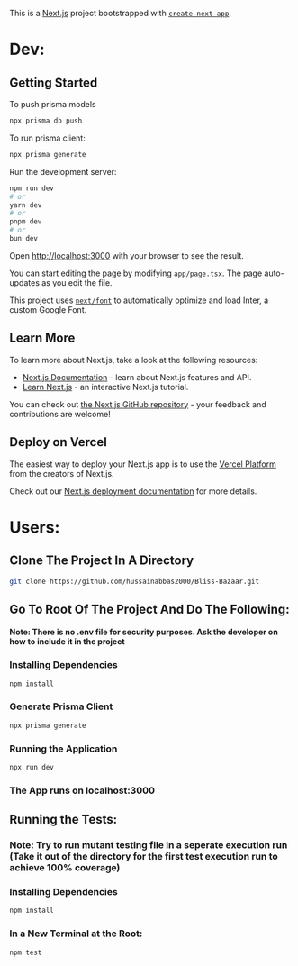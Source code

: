 This is a [Next.js](https://nextjs.org/) project bootstrapped with [`create-next-app`](https://github.com/vercel/next.js/tree/canary/packages/create-next-app).

# Dev:
## Getting Started

To push prisma models
```bash
npx prisma db push
```
To run prisma client:
```bash
npx prisma generate
```
Run the development server:

```bash
npm run dev
# or
yarn dev
# or
pnpm dev
# or
bun dev
```

Open [http://localhost:3000](http://localhost:3000) with your browser to see the result.

You can start editing the page by modifying `app/page.tsx`. The page auto-updates as you edit the file.

This project uses [`next/font`](https://nextjs.org/docs/basic-features/font-optimization) to automatically optimize and load Inter, a custom Google Font.

## Learn More

To learn more about Next.js, take a look at the following resources:

- [Next.js Documentation](https://nextjs.org/docs) - learn about Next.js features and API.
- [Learn Next.js](https://nextjs.org/learn) - an interactive Next.js tutorial.

You can check out [the Next.js GitHub repository](https://github.com/vercel/next.js/) - your feedback and contributions are welcome!

## Deploy on Vercel

The easiest way to deploy your Next.js app is to use the [Vercel Platform](https://vercel.com/new?utm_medium=default-template&filter=next.js&utm_source=create-next-app&utm_campaign=create-next-app-readme) from the creators of Next.js.

Check out our [Next.js deployment documentation](https://nextjs.org/docs/deployment) for more details.




# Users:

## Clone The Project In A Directory

```bash
git clone https://github.com/hussainabbas2000/Bliss-Bazaar.git
```

## Go To Root Of The Project And Do The Following:

#### Note: There is no .env file for security purposes. Ask the developer on how to include it in the project

### Installing Dependencies
```bash
npm install
```
### Generate Prisma Client
```bash
npx prisma generate
```

### Running the Application
```bash
npx run dev
```
### The App runs on localhost:3000

## Running the Tests:
### Note: Try to run mutant testing file in a seperate execution run (Take it out of the directory for the first test execution run to achieve 100% coverage)


### Installing Dependencies
```bash
npm install
```

### In a New Terminal at the Root:
```bash
npm test
```

